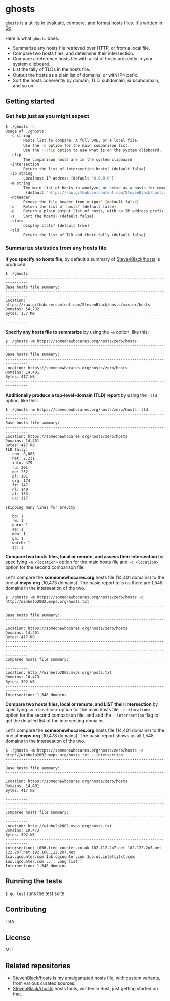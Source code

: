 # ghosts

`ghosts` is a utility to evaluate, compare, and format hosts files.  It's written in [Go](https://golang.org/).

Here is what `ghosts` does:

* Summarize any hosts file retrieved over HTTP, or from a local file.
* Compare two hosts files, and determine their intersection.
* Compare a reference hosts file with a list of hosts presently in your system clipboard.
* List the tally of TLDs in the hosts file.
* Output the hosts as a plain list of domains, or with IP4 pefix.
* Sort the hosts coherently by domain, TLD, subdomain, subsubdomain, and so on.

## Getting started

### Get help just as you might expect

```bash
$ ./ghosts -h
Usage of ./ghosts:
  -c string
    	Hosts list to compare. A full URL, or a local file.
    	Use the -m option for the main comparison list.
    	Use the --clip option to use what is on the system clipboard.
  -clip
    	The comparison hosts are in the system clipboard
  -intersection
    	Return the list of intersection hosts? (default false)
  -ip string
    	Localhost IP address (default "0.0.0.0")
  -m string
    	The main list of hosts to analyze, or serve as a basis for comparison. A full URL, or a local file.
    	 (default "https://raw.githubusercontent.com/StevenBlack/hosts/master/hosts")
  -noheader
    	Remove the file header from output? (default false)
  -o	Return the list of hosts? (default false)
  -p	Return a plain output list of hosts, with no IP address prefix? (default false)
  -s	Sort the hosts? (default false)
  -stats
    	display stats? (default true)
  -tld
    	Return the list of TLD and their tally (default false)
```

### Summarize statistics from any hosts file

**If you specify no hosts file**, by default a summary of [StevenBlack/hosts](https://raw.githubusercontent.com/StevenBlack/hosts/master/hosts) is produced.

```
$ ./ghosts
--------------------------------------------------------------------------------
Base hosts file summary:
--------------------------------------------------------------------------------
Location: https://raw.githubusercontent.com/StevenBlack/hosts/master/hosts
Domains: 54,702
Bytes: 1.7 MB
--------------------------------------------------------------------------------
```
**Specify any hosts file to summarize** by using the `-m` option, like this:

```
$ ./ghosts -m https://someonewhocares.org/hosts/zero/hosts
--------------------------------------------------------------------------------
Base hosts file summary:
--------------------------------------------------------------------------------
Location: https://someonewhocares.org/hosts/zero/hosts
Domains: 14,401
Bytes: 417 kB
--------------------------------------------------------------------------------
```
**Additionally produce a top-level-domain (TLD) report** by using the `-tld` option, like this:

```
$ ./ghosts -m https://someonewhocares.org/hosts/zero/hosts -tld
--------------------------------------------------------------------------------
Base hosts file summary:
--------------------------------------------------------------------------------
Location: https://someonewhocares.org/hosts/zero/hosts
Domains: 14,401
Bytes: 417 kB
TLD tally:
   com: 8,683
   net: 2,231
   info: 479
   ru: 291
   de: 232
   pl: 181
   org: 174
   fr: 147
   nl: 140
   at: 133
   uk: 117

skipping many lines for brevity 

   bo: 1
   rw: 1
   guru: 1
   ae: 1
   men: 1
   ga: 1
   watch: 1
   ac: 1
```

**Compare two hosts files, local or remote, and assess their intersection** by specifying `-m <location>` option for the main hosts file and `-c <location>` option for the second comparison file.

Let's compare the **someonewhocares.org** hosts file (14,401 domains) to the one at **mvps.org** (10,473 domains).  The basic report tells us there are 1,548 domains in the interseation of the two.

```
$ ./ghosts -m https://someonewhocares.org/hosts/zero/hosts -c http://winhelp2002.mvps.org/hosts.txt
--------------------------------------------------------------------------------
Base hosts file summary:
--------------------------------------------------------------------------------
Location: https://someonewhocares.org/hosts/zero/hosts
Domains: 14,401
Bytes: 417 kB
--------------------------------------------------------------------------------
--------------------------------------------------------------------------------
Compared hosts file summary:
--------------------------------------------------------------------------------
Location: http://winhelp2002.mvps.org/hosts.txt
Domains: 10,473
Bytes: 392 kB
--------------------------------------------------------------------------------
Intersection: 1,548 domains
```

**Compare two hosts files, local or remote, and LIST their intersection** by specifying `-m <location>` option for the main hosts file, `-c <location>` option for the second comparison file, and add the `--intersection` flag to get the detailed list of the intersecting domains..

Let's compare the **someonewhocares.org** hosts file (14,401 domains) to the one at **mvps.org** (10,473 domains).  The basic report shows us all 1,548 domains in the interseation of the two.

```
$ ./ghosts -m https://someonewhocares.org/hosts/zero/hosts -c http://winhelp2002.mvps.org/hosts.txt --intersection
--------------------------------------------------------------------------------
Base hosts file summary:
--------------------------------------------------------------------------------
Location: https://someonewhocares.org/hosts/zero/hosts
Domains: 14,401
Bytes: 417 kB
--------------------------------------------------------------------------------
--------------------------------------------------------------------------------
Compared hosts file summary:
--------------------------------------------------------------------------------
Location: http://winhelp2002.mvps.org/hosts.txt
Domains: 10,473
Bytes: 392 kB
--------------------------------------------------------------------------------
intersection: [006.free-counter.co.uk 102.112.2o7.net 102.122.2o7.net 122.2o7.net 192.168.112.2o7.net 
1ca.cqcounter.com 1uk.cqcounter.com 1up.us.intellitxt.com 1us.cqcounter.com .... Long list ]
Intersection: 1,548 domains
```


## Running the tests

`$ go test` runs the test suite.

## Contributing

TBA.

## License

MIT.

## Related repositories

* [StevenBlack/hosts](https://github.com/StevenBlack/hosts) is my amalgamated hosts file, with custom variants, from various curated sources.
* [StevenBlack/rhosts](https://github.com/StevenBlack/ghosts) hosts tools, written in Rust, just getting started on that.
